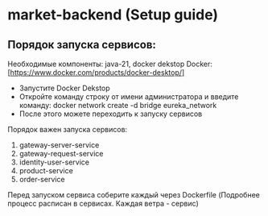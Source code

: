 # market-backend (Setup guide)

## Порядок запуска сервисов:

Необходимые компоненты: java-21, docker dekstop
Docker: [https://www.docker.com/products/docker-desktop/]

- Запустите Docker Dekstop
- Откройте команду строку от имени администратора и введите команду: docker network create -d bridge eureka_network
- После этого можете переходить к запуску сервисов 

Порядок важен запуска сервисов:

1. gateway-server-service
2. gateway-request-service
3. identity-user-service
4. product-service
5. order-service

Перед запуском сервиса соберите каждый через Dockerfile (Подробнее процесс расписан в сервисах. Каждая ветра - сервис)
